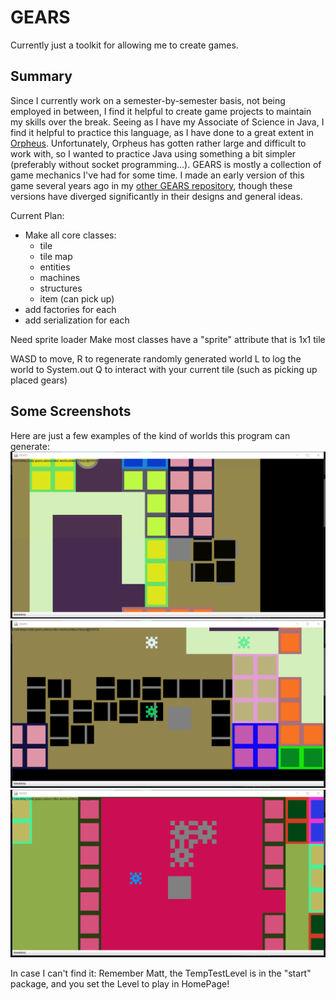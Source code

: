 # GEARS
Currently just a toolkit for allowing me to create games.

## Summary
Since I currently work on a semester-by-semester basis, not being employed in between, I find it helpful to create game projects to maintain my skills over the break.
Seeing as I have my Associate of Science in Java, I find it helpful to practice this language, as I have done to a great extent in [Orpheus](https://github.com/Matt-Crow/Orpheus).
Unfortunately, Orpheus has gotten rather large and difficult to work with, so I wanted to practice Java using something a bit simpler (preferably without socket programming...).
GEARS is mostly a collection of game mechanics I've had for some time. I made an early version of this game several years ago in my [other GEARS repository](https://github.com/Matt-Crow/GEARS),
though these versions have diverged significantly in their designs and general ideas. 


Current Plan:
* Make all core classes:
    * tile
    * tile map
    * entities
    * machines
    * structures
    * item (can pick up)
* add factories for each
* add serialization for each

Need sprite loader
Make most classes have a "sprite" attribute that is 1x1 tile

WASD to move,
R to regenerate randomly generated world
L to log the world to System.out
Q to interact with your current tile (such as picking up placed gears)

## Some Screenshots
Here are just a few examples of the kind of worlds this program can generate:
![A square of conveyor belts all leading into each other](./readmeResources/gears1.png)
![A very long train of conveyor belts](./readmeResources/gears2.png)
![A very pink house](./readmeResources/gears3.png)

In case I can't find it: Remember Matt, the TempTestLevel is in the "start" package,
and you set the Level to play in HomePage!
